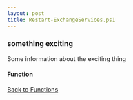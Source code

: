 ```yaml
---
layout: post
title: Restart-ExchangeServices.ps1
---
```


### something exciting

Some information about the exciting thing

#### Function

<script async src="https://gist-it.appspot.com/github.com/BanterBoy/scripts-blog/blob/master/PowerShell/functions/exchange/Restart-ExchangeServices.ps1" crossorigin="anonymous"></script>

<a href="/menu/_pages/functions.html">Back to Functions</a>
